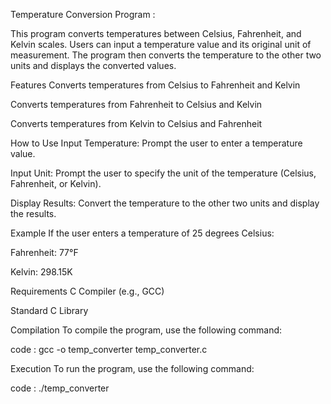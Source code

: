 Temperature Conversion Program :


This program converts temperatures between Celsius, Fahrenheit, and Kelvin scales. Users can input a temperature value and its original unit of measurement. The program then converts the temperature to the other two units and displays the converted values.

Features
Converts temperatures from Celsius to Fahrenheit and Kelvin

Converts temperatures from Fahrenheit to Celsius and Kelvin

Converts temperatures from Kelvin to Celsius and Fahrenheit

How to Use
Input Temperature: Prompt the user to enter a temperature value.

Input Unit: Prompt the user to specify the unit of the temperature (Celsius, Fahrenheit, or Kelvin).

Display Results: Convert the temperature to the other two units and display the results.

Example
If the user enters a temperature of 25 degrees Celsius:

Fahrenheit: 77°F

Kelvin: 298.15K

Requirements
C Compiler (e.g., GCC)

Standard C Library

Compilation
To compile the program, use the following command:

code :
gcc -o temp_converter temp_converter.c

Execution
To run the program, use the following command:


code :
./temp_converter
